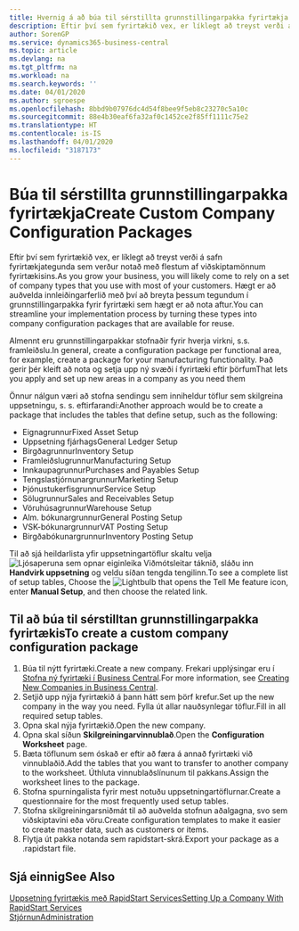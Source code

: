 ```yaml
---
title: Hvernig á að búa til sérstillta grunnstillingarpakka fyrirtækja | Microsoft Docs
description: Eftir því sem fyrirtækið vex, er líklegt að treyst verði á safn fyrirtækjategunda sem verður notað með flestum af viðskiptamönnum fyrirtækisins. Hægt er að auðvelda innleiðingarferlið með því að breyta þessum tegundum í grunnstillingarpakka fyrir fyrirtæki sem hægt er að nota aftur.
author: SorenGP
ms.service: dynamics365-business-central
ms.topic: article
ms.devlang: na
ms.tgt_pltfrm: na
ms.workload: na
ms.search.keywords: ''
ms.date: 04/01/2020
ms.author: sgroespe
ms.openlocfilehash: 8bbd9b07976dc4d54f8bee9f5eb8c23270c5a10c
ms.sourcegitcommit: 88e4b30eaf6fa32af0c1452ce2f85ff1111c75e2
ms.translationtype: HT
ms.contentlocale: is-IS
ms.lasthandoff: 04/01/2020
ms.locfileid: "3187173"
---
```

# <a name="create-custom-company-configuration-packages"></a><span data-ttu-id="8cb2a-104">Búa til sérstillta grunnstillingarpakka fyrirtækja</span><span class="sxs-lookup"><span data-stu-id="8cb2a-104">Create Custom Company Configuration Packages</span></span>
<span data-ttu-id="8cb2a-105">Eftir því sem fyrirtækið vex, er líklegt að treyst verði á safn fyrirtækjategunda sem verður notað með flestum af viðskiptamönnum fyrirtækisins.</span><span class="sxs-lookup"><span data-stu-id="8cb2a-105">As you grow your business, you will likely come to rely on a set of company types that you use with most of your customers.</span></span> <span data-ttu-id="8cb2a-106">Hægt er að auðvelda innleiðingarferlið með því að breyta þessum tegundum í grunnstillingarpakka fyrir fyrirtæki sem hægt er að nota aftur.</span><span class="sxs-lookup"><span data-stu-id="8cb2a-106">You can streamline your implementation process by turning these types into company configuration packages that are available for reuse.</span></span>  

<span data-ttu-id="8cb2a-107">Almennt eru grunnstillingarpakkar stofnaðir fyrir hverja virkni, s.s. framleiðslu.</span><span class="sxs-lookup"><span data-stu-id="8cb2a-107">In general, create a configuration package per functional area, for example, create a package for your manufacturing functionality.</span></span> <span data-ttu-id="8cb2a-108">Það gerir þér kleift að nota og setja upp ný svæði í fyrirtæki eftir þörfum</span><span class="sxs-lookup"><span data-stu-id="8cb2a-108">That lets you apply and set up new areas in a company as you need them</span></span>  

<span data-ttu-id="8cb2a-109">Önnur nálgun væri að stofna sendingu sem inniheldur töflur sem skilgreina uppsetningu, s. s. eftirfarandi:</span><span class="sxs-lookup"><span data-stu-id="8cb2a-109">Another approach would be to create a package that includes the tables that define setup, such as the following:</span></span>  

-   <span data-ttu-id="8cb2a-110">Eignagrunnur</span><span class="sxs-lookup"><span data-stu-id="8cb2a-110">Fixed Asset Setup</span></span>  
-   <span data-ttu-id="8cb2a-111">Uppsetning fjárhags</span><span class="sxs-lookup"><span data-stu-id="8cb2a-111">General Ledger Setup</span></span>  
-   <span data-ttu-id="8cb2a-112">Birgðagrunnur</span><span class="sxs-lookup"><span data-stu-id="8cb2a-112">Inventory Setup</span></span>  
-   <span data-ttu-id="8cb2a-113">Framleiðslugrunnur</span><span class="sxs-lookup"><span data-stu-id="8cb2a-113">Manufacturing Setup</span></span>  
-   <span data-ttu-id="8cb2a-114">Innkaupagrunnur</span><span class="sxs-lookup"><span data-stu-id="8cb2a-114">Purchases and Payables Setup</span></span>  
-   <span data-ttu-id="8cb2a-115">Tengslastjórnunargrunnur</span><span class="sxs-lookup"><span data-stu-id="8cb2a-115">Marketing Setup</span></span>  
-   <span data-ttu-id="8cb2a-116">Þjónustukerfisgrunnur</span><span class="sxs-lookup"><span data-stu-id="8cb2a-116">Service Setup</span></span>  
-   <span data-ttu-id="8cb2a-117">Sölugrunnur</span><span class="sxs-lookup"><span data-stu-id="8cb2a-117">Sales and Receivables Setup</span></span>  
-   <span data-ttu-id="8cb2a-118">Vöruhúsagrunnur</span><span class="sxs-lookup"><span data-stu-id="8cb2a-118">Warehouse Setup</span></span>  
-   <span data-ttu-id="8cb2a-119">Alm. bókunargrunnur</span><span class="sxs-lookup"><span data-stu-id="8cb2a-119">General Posting Setup</span></span>  
-   <span data-ttu-id="8cb2a-120">VSK-bókunargrunnur</span><span class="sxs-lookup"><span data-stu-id="8cb2a-120">VAT Posting Setup</span></span>  
-   <span data-ttu-id="8cb2a-121">Birgðabókunargrunnur</span><span class="sxs-lookup"><span data-stu-id="8cb2a-121">Inventory Posting Setup</span></span>  

<span data-ttu-id="8cb2a-122">Til að sjá heildarlista yfir uppsetningartöflur skaltu velja ![Ljósaperuna sem opnar eiginleika Viðmótsleitar](media/ui-search/search_small.png "Segðu mér hvað þú vilt gera") táknið, sláðu inn **Handvirk uppsetning** og veldu síðan tengda tengilinn.</span><span class="sxs-lookup"><span data-stu-id="8cb2a-122">To see a complete list of setup tables, Choose the ![Lightbulb that opens the Tell Me feature](media/ui-search/search_small.png "Tell me what you want to do") icon, enter **Manual Setup**, and then choose the related link.</span></span>  

## <a name="to-create-a-custom-company-configuration-package"></a><span data-ttu-id="8cb2a-123">Til að búa til sérstilltan grunnstillingarpakka fyrirtækis</span><span class="sxs-lookup"><span data-stu-id="8cb2a-123">To create a custom company configuration package</span></span>  
1.  <span data-ttu-id="8cb2a-124">Búa til nýtt fyrirtæki.</span><span class="sxs-lookup"><span data-stu-id="8cb2a-124">Create a new company.</span></span> <span data-ttu-id="8cb2a-125">Frekari upplýsingar eru í [Stofna ný fyrirtæki í Business Central](about-new-company.md).</span><span class="sxs-lookup"><span data-stu-id="8cb2a-125">For more information, see [Creating New Companies in Business Central](about-new-company.md).</span></span>  
3.  <span data-ttu-id="8cb2a-126">Setjið upp nýja fyrirtækið á þann hátt sem þörf krefur.</span><span class="sxs-lookup"><span data-stu-id="8cb2a-126">Set up the new company in the way you need.</span></span> <span data-ttu-id="8cb2a-127">Fylla út allar nauðsynlegar töflur.</span><span class="sxs-lookup"><span data-stu-id="8cb2a-127">Fill in all required setup tables.</span></span>  
4.  <span data-ttu-id="8cb2a-128">Opna skal nýja fyrirtækið.</span><span class="sxs-lookup"><span data-stu-id="8cb2a-128">Open the new company.</span></span>
5. <span data-ttu-id="8cb2a-129">Opna skal síðun **Skilgreiningarvinnublað**.</span><span class="sxs-lookup"><span data-stu-id="8cb2a-129">Open the **Configuration Worksheet** page.</span></span>  
6.  <span data-ttu-id="8cb2a-130">Bæta töflunum sem óskað er eftir að færa á annað fyrirtæki við vinnublaðið.</span><span class="sxs-lookup"><span data-stu-id="8cb2a-130">Add the tables that you want to transfer to another company to the worksheet.</span></span> <span data-ttu-id="8cb2a-131">Úthluta vinnublaðslínunum til pakkans.</span><span class="sxs-lookup"><span data-stu-id="8cb2a-131">Assign the worksheet lines to the package.</span></span>  
7.  <span data-ttu-id="8cb2a-132">Stofna spurningalista fyrir mest notuðu uppsetningartöflurnar.</span><span class="sxs-lookup"><span data-stu-id="8cb2a-132">Create a questionnaire for the most frequently used setup tables.</span></span>  
8.  <span data-ttu-id="8cb2a-133">Stofna skilgreiningarsniðmát til að auðvelda stofnun aðalgagna, svo sem viðskiptavini eða vöru.</span><span class="sxs-lookup"><span data-stu-id="8cb2a-133">Create configuration templates to make it easier to create master data, such as customers or items.</span></span>  
9.  <span data-ttu-id="8cb2a-134">Flytja út pakka notanda sem rapidstart-skrá.</span><span class="sxs-lookup"><span data-stu-id="8cb2a-134">Export your package as a .rapidstart file.</span></span>  

## <a name="see-also"></a><span data-ttu-id="8cb2a-135">Sjá einnig</span><span class="sxs-lookup"><span data-stu-id="8cb2a-135">See Also</span></span>  
[<span data-ttu-id="8cb2a-136">Uppsetning fyrirtækis með RapidStart Services</span><span class="sxs-lookup"><span data-stu-id="8cb2a-136">Setting Up a Company With RapidStart Services</span></span>](admin-set-up-a-company-with-rapidstart.md)  
[<span data-ttu-id="8cb2a-137">Stjórnun</span><span class="sxs-lookup"><span data-stu-id="8cb2a-137">Administration</span></span>](admin-setup-and-administration.md)
